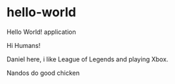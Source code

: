 # hello-world
Hello World! application


Hi Humans!

 Daniel here, i like League of Legends and playing Xbox. 

Nandos do good chicken
